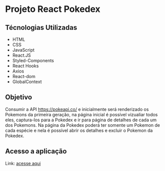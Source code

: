 # Projeto React Pokedex

## Técnologias Utilizadas

- HTML
- CSS
- JavaScript
- React.JS
- Styled-Components
- React Hooks
- Axios
- React-dom
- GlobalContext

## Objetivo

Consumir a API https://pokeapi.co/ e inicialmente será renderizado os Pokemons da primeira geração, na página inicial é possível vizualiar todos eles, captura-los para a Pokedex e ir para página de detalhes de cada um dos Pokemons. Na página da Pokedex poderá ter somente um Pokemon de cada espécie e nela é possível abrir os detalhes e excluir o Pokemon da Pokedex.

## Acesso a aplicação

Link: [acesse aqui](https://labecommerce.netlify.app/)
